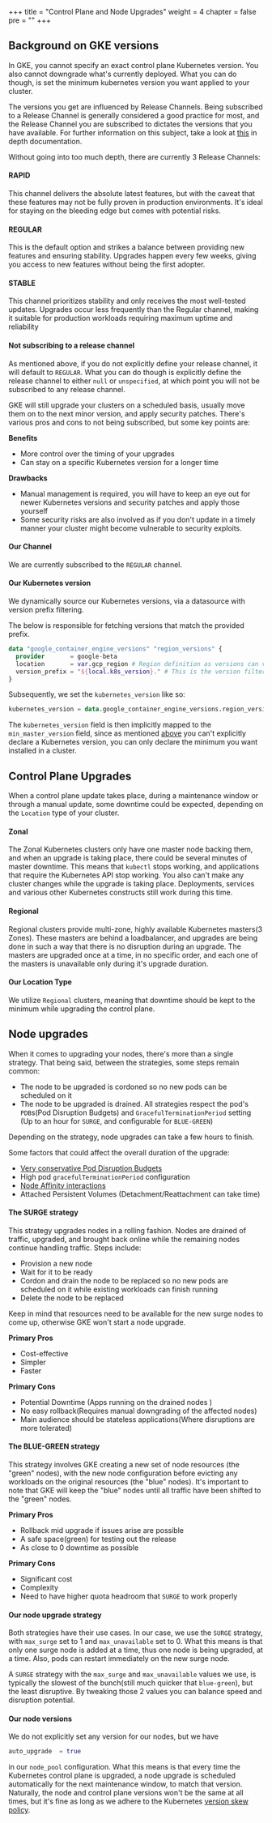 +++
title = "Control Plane and Node Upgrades"
weight = 4
chapter = false
pre = ""
+++

## Background on GKE versions

In GKE, you cannot specify an exact control plane Kubernetes version. You also cannot downgrade what's currently
deployed. What you can do though, is set the minimum kubernetes version you want applied to your cluster.

The versions you get are influenced by Release Channels. Being subscribed to a Release Channel is generally considered a good practice for most,
and the Release Channel you are subscribed to dictates the versions that you have available.
For further information on this subject, take a look at [this](https://cloud.google.com/kubernetes-engine/docs/concepts/release-channels) in depth documentation.

Without going into too much depth, there are currently 3 Release Channels:

#### RAPID

This channel delivers the absolute latest features, but with the caveat that these features may not be fully proven in
production environments. It's ideal for staying on the bleeding edge but comes with potential risks.

#### REGULAR

This is the default option and strikes a balance between providing new features and ensuring stability.
Upgrades happen every few weeks, giving you access to new features without being the first adopter.

#### STABLE

This channel prioritizes stability and only receives the most well-tested updates. Upgrades occur less frequently than
the Regular channel, making it suitable for production workloads requiring maximum uptime and reliability


#### Not subscribing to a release channel

As mentioned above, if you do not explicitly define your release channel, it will default to `REGULAR`. What you can do
though is explicitly define the release channel to either `null` or `unspecified`, at which point you will not be subscribed to any release channel.

GKE will still upgrade your clusters on a scheduled basis, usually move them on to the next minor version, and apply security patches.
There's various pros and cons to not being subscribed, but some key points are:

**Benefits**

* More control over the timing of your upgrades
* Can stay on a specific Kubernetes version for a longer time

**Drawbacks**

* Manual management is required, you will have to keep an eye out for newer Kubernetes versions and security patches and apply those yourself
* Some security risks are also involved as if you don't update in a timely manner your cluster might become vulnerable to security exploits.

#### Our Channel

We are currently subscribed to the `REGULAR` channel.

#### Our Kubernetes version
We dynamically source our Kubernetes versions, via a datasource with version prefix filtering. 

The below is responsible for fetching versions that match the provided prefix.

```terraform
data "google_container_engine_versions" "region_versions" {
  provider       = google-beta
  location       = var.gcp_region # Region definition as versions can vary between regions
  version_prefix = "${local.k8s_version}." # This is the version filter, at the time of writing this, it's 1.29.
}
```

Subsequently, we set the `kubernetes_version` like so:

```terraform
kubernetes_version = data.google_container_engine_versions.region_versions.release_channel_latest_version.REGULAR
```

The `kubernetes_version` field is then implicitly mapped to the `min_master_version` field, since as mentioned [above](#background-on-gke-versions) you can't
explicitly declare a Kubernetes version, you can only declare the minimum you want installed in a cluster.


## Control Plane Upgrades

When a control plane update takes place, during a maintenance window or through a manual update, some downtime could be expected,
depending on the `Location` type of your cluster.

#### Zonal

The Zonal Kubernetes clusters only have one master node backing them, and when an upgrade is taking place, there could be
several minutes of master downtime. This means that `kubectl` stops working, and applications that require the Kubernetes API stop working.
You also can't make any cluster changes while the upgrade is taking place. Deployments, services and various other Kubernetes constructs still work during this time.

#### Regional

Regional clusters provide multi-zone, highly available Kubernetes masters(3 Zones). These masters are behind a loadbalancer, and upgrades
are being done in such a way that there is no disruption during an upgrade. The masters are upgraded once at a time, in no specific
order, and each one of the masters is unavailable only during it's upgrade duration.

#### Our Location Type

We utilize `Regional` clusters, meaning that downtime should be kept to the minimum while upgrading the control plane.

## Node upgrades

When it comes to upgrading your nodes, there's more than a single strategy. That being said, between the strategies, some steps remain common:

* The node to be upgraded is cordoned so no new pods can be scheduled on it
* The node to be upgraded is drained. All strategies respect the pod's `PDB`s(Pod Disruption Budgets) and
  `GracefulTerminationPeriod` setting (Up to an hour for `SURGE`, and configurable for `BLUE-GREEN`)

Depending on the strategy, node upgrades can take a few hours to finish.

Some factors that could affect the overall duration of the upgrade:

* [Very conservative Pod Disruption Budgets](https://kubernetes.io/docs/concepts/workloads/pods/disruptions/#pod-disruption-budgets)
* High pod `gracefulTerminationPeriod` configuration
* [Node Affinity interactions](https://kubernetes.io/docs/concepts/scheduling-eviction/assign-pod-node/#affinity-and-anti-affinity)
* Attached Persistent Volumes (Detachment/Reattachment can take time)

#### The SURGE strategy

This strategy upgrades nodes in a rolling fashion. Nodes are drained of traffic, upgraded,
and brought back online while the remaining nodes continue handling traffic. Steps include:

* Provision a new node
* Wait for it to be ready
* Cordon and drain the node to be replaced so no new pods are scheduled on it while existing workloads can finish running
* Delete the node to be replaced

Keep in mind that resources need to be available for the new surge nodes to come up, otherwise GKE won't start a node upgrade.

**Primary Pros**

* Cost-effective
* Simpler
* Faster

**Primary Cons**

* Potential Downtime (Apps running on the drained nodes )
* No easy rollback(Requires manual downgrading of the affected nodes)
* Main audience should be stateless applications(Where disruptions are more tolerated)

#### The BLUE-GREEN strategy

This strategy involves GKE creating a new set of node resources (the "green" nodes), with the new node configuration before
evicting any workloads on the original resources (the "blue" nodes). It's important to note that GKE will keep the "blue" nodes until
all traffic have been shifted to the "green" nodes.

**Primary Pros**

* Rollback mid upgrade if issues arise are possible
* A safe space(green) for testing out the release
* As close to 0 downtime as possible

**Primary Cons**

* Significant cost
* Complexity
* Need to have higher quota headroom that `SURGE` to work properly


#### Our node upgrade strategy
Both strategies have their use cases. In our case, 
we use the `SURGE` strategy, with `max_surge` set to 1 and `max_unavailable` set to 0.
What this means is that only one surge node is added at a time, thus one node is being upgraded, at a time. Also, pods can restart immediately
on the new surge node.

A `SURGE` strategy with the `max_surge` and `max_unavailable` values we use, is typically the slowest of the bunch(still much quicker that `blue-green`),
but the least disruptive. By tweaking those 2 values you can balance speed and disruption potential.

#### Our node versions

We do not explicitly set any version for our nodes, but we have 

```terraform
auto_upgrade  = true
```

in our `node_pool` configuration. What this means is that every time the Kubernetes control plane is upgraded,
a node upgrade is scheduled automatically for the next maintenance window, to match that version. Naturally, the node and control plane
versions won't be the same at all times, but it's fine as long as we adhere to the Kubernetes [version skew policy](https://kubernetes.io/releases/version-skew-policy/).